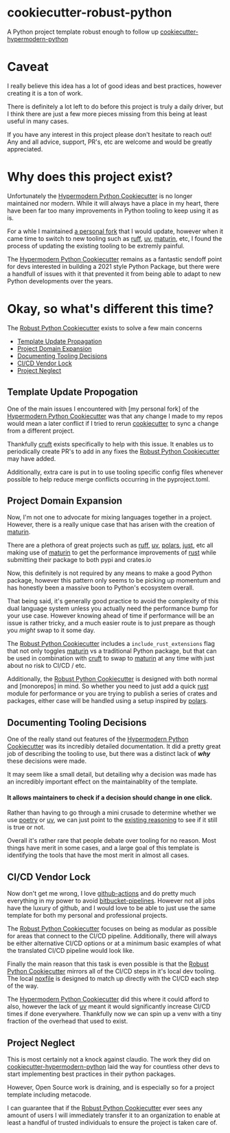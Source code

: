 # cookiecutter-robust-python

A Python project template robust enough to follow up [cookiecutter-hypermodern-python]

# Caveat
I really believe this idea has a lot of good ideas and best practices, however creating it is a ton of work.

There is definitely a lot left to do before this project is truly a daily driver, but I think there are just a few more pieces missing from this being at least useful in many cases.

If you have any interest in this project please don't hesitate to reach out!
Any and all advice, support, PR's, etc are welcome and would be greatly appreciated.


# Why does this project exist?
Unfortunately the [Hypermodern Python Cookiecutter] is no longer maintained nor modern.
While it will always have a place in my heart, there have been far too many improvements in Python tooling to keep using it as is.

For a whle I maintained [a personal fork](https://github.com/56kyle/cookiecutter-hypermodern-python) that I would update, however when it came time to switch
to new tooling such as [ruff], [uv], [maturin], etc, I found the process of updating the existing tooling to be extremly painful.

The [Hypermodern Python Cookiecutter] remains as a fantastic sendoff point for devs interested in building a 2021 style Python Package, but there were
a handfull of issues with it that prevented it from being able to adapt to new Python developments over the years.

# Okay, so what's different this time?
The [Robust Python Cookiecutter] exists to solve a few main concerns
- [Template Update Propagation](#template-update-propagation)
- [Project Domain Expansion](#project-domain-expansion)
- [Documenting Tooling Decisions](#documenting-tooling-decisions)
- [CI/CD Vendor Lock](#cicd-vendor-lock)
- [Project Neglect](#project-neglect)


## Template Update Propogation
One of the main issues I encountered with [my personal fork] of the [Hypermodern Python Cookiecutter] was that any change
I made to my repos would mean a later conflict if I tried to rerun [cookiecutter] to sync a change from a different project.

Thankfully [cruft] exists specifically to help with this issue. It enables us to periodically create PR's to add in any fixes
the [Robust Python Cookiecutter] may have added.

Additionally, extra care is put in to use tooling specific config files whenever possible to help reduce merge conflicts occurring
in the pyproject.toml.


## Project Domain Expansion
Now, I'm not one to advocate for mixing languages together in a project. However, there is a really unique case that has arisen with the creation of [maturin].

There are a plethora of great projects such as [ruff], [uv], [polars], [just], etc all making use of [maturin] to get the performance improvements of [rust] while
submitting their package to both pypi and crates.io

Now, this definitely is not required by any means to make a good Python package, however this pattern only seems to be picking up momentum and has honestly been a massive boon
to Python's ecosystem overall.

That being said, it's generally good practice to avoid the complexity of this dual language system unless you actually need the performance bump for your use case. However knowing ahead of time if performance
will be an issue is rather tricky, and a much easier route is to just prepare as though you *might* swap to it some day.

The [Robust Python Cookiecutter] includes a `include_rust_extensions` flag that not only toggles [maturin] vs a traditional Python package,
but that can be used in combination with [cruft] to swap to [maturin] at any time with just about no risk to CI/CD / etc.

Additionally, the [Robust Python Cookiecutter] is designed with both normal and [monorepos] in mind. So whether you need to just add
a quick [rust] module for performance or you are trying to publish a series of crates and packages, either case will be handled using a setup inspired by [polars].





## Documenting Tooling Decisions
One of the really stand out features of the [Hypermodern Python Cookiecutter] was its incredibly detailed documentation.
It did a pretty great job of describing the tooling to use, but there was a distinct lack of ***why*** these decisions were made.

It may seem like a small detail, but detailing why a decision was made has an incredibly important effect on the maintainablity of the template.
#### **It allows maintainers to check if a decision should change in one click.**
Rather than having to go through a mini crusade to determine whether we use [poetry] or [uv], we can just point to the
[existing reasoning](https://cookiecutter-robust-python.readthedocs.io/en/latest/topics/02_dependency_management.md#option-2--term--poetry) to see if it still is true or not.

Overall it's rather rare that people debate over tooling for no reason. Most things have merit in some cases, and a large goal of this template is identifying the tools that have the most merit in almost all cases.

## CI/CD Vendor Lock
Now don't get me wrong, I love [github-actions] and do pretty much everything in my power to avoid [bitbucket-pipelines].
However not all jobs have the luxury of github, and I would love to be able to just use the same template for both my personal and professional projects.

The [Robust Python Cookiecutter] focuses on being as modular as possible for areas that connect to the CI/CD pipeline. Additionally, there will always be either alternative
CI/CD options or at a minimum basic examples of what the translated CI/CD pipeline would look like.

Finally the main reason that this task is even possible is that the [Robust Python Cookiecutter] mirrors all of the CI/CD steps in it's local dev tooling.
The local [noxfile] is designed to match up directly with the CI/CD each step of the way.

The [Hypermodern Python Cookiecutter] did this where it could afford to also, however the lack of [uv] meant it would significantly increase CI/CD times if done everywhere.
Thankfully now we can spin up a venv with a tiny fraction of the overhead that used to exist.


## Project Neglect
This is most certainly not a knock against claudio. The work they did on [cookiecutter-hypermodern-python] laid the way for countless other devs to start
implementing best practices in their python packages.

However, Open Source work is draining, and is especially so for a project template including metacode.

I can guarantee that if the [Robust Python Cookiecutter] ever sees any amount of users I will immediately transfer it to an organization to enable at least a handful
of trusted individuals to ensure the project is taken care of.

[bitbucket-pipelines]: https://support.atlassian.com/bitbucket-cloud/docs/write-a-pipe-for-bitbucket-pipelines/
[cookiecutter]: https://cookiecutter.readthedocs.io/en/stable/
[cookiecutter-hypermodern-python]: https://github.com/cjolowicz/cookiecutter-hypermodern-python
[cookiecutter-robust-python]: https://github.com/56kyle/cookiecutter-robust-python
[cruft]: https://cruft.github.io/cruft/
[github-actions]: https://docs.github.com/en/actions
[Hypermodern Python Cookiecutter]: https://github.com/cjolowicz/cookiecutter-hypermodern-python
[just]: https://github.com/casey/just?tab=readme-ov-fil
[maturin]: https://github.com/PyO3/maturin
[noxfile]: https://github.com/56kyle/cookiecutter-robust-python/blob/main/%7B%7Bcookiecutter.project_name%7D%7D/noxfile.py
[poetry]: https://python-poetry.org/docs/
[polars]: https://github.com/pola-rs/polars
[Robust Python Cookiecutter]: https://github.com/56kyle/cookiecutter-robust-python
[ruff]: https://docs.astral.sh/ruff/
[rust]: https://www.rust-lang.org/learn
[Rye]: https://rye.astral.sh/
[uv]: https://docs.astral.sh/uv/


